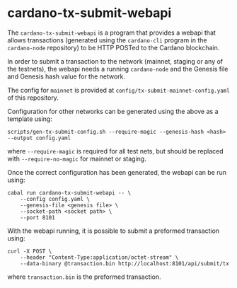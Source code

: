 # cardano-tx-submit-webapi

The `cardano-tx-submit-webapi` is a program that provides a webapi that allows transactions
(generated using the `cardano-cli` program in the `cardano-node` repository) to be HTTP POSTed
to the Cardano blockchain.

In order to submit a transaction to the network (mainnet, staging or any of the testnets), the
webapi needs a running `cardano-node` and the Genesis file and Genesis hash value for the network.

The config for `mainnet` is provided at `config/tx-submit-mainnet-config.yaml` of this repository.

Configuration for other networks can be generated using the above as a template using:
```
scripts/gen-tx-submit-config.sh --require-magic --genesis-hash <hash> --output config.yaml
```
where `--require-magic` is required for all test nets, but should be replaced with
`--require-no-magic` for mainnet or staging.

Once the correct configuration has been generated, the webapi can be run using:
```
cabal run cardano-tx-submit-webapi -- \
    --config config.yaml \
    --genesis-file <genesis file> \
    --socket-path <socket path> \
    --port 8101
```

With the webapi running, it is possible to submit a preformed transaction using:
```
curl -X POST \
    --header "Content-Type:application/octet-stream" \
    --data-binary @transaction.bin http://localhost:8101/api/submit/tx
```
where `transaction.bin` is the preformed transaction.

